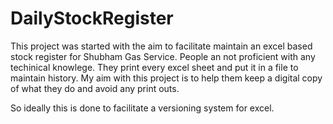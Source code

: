 # DailyStockRegister
This project was started with the aim to facilitate maintain an excel based stock register for Shubham Gas Service. People an not proficient with any techinical knowlege. They print every excel sheet and put it in a file to maintain history. My aim with this project is to help them keep a digital copy of what they do and avoid any print outs.

So ideally this is done to facilitate a versioning system for excel. 
